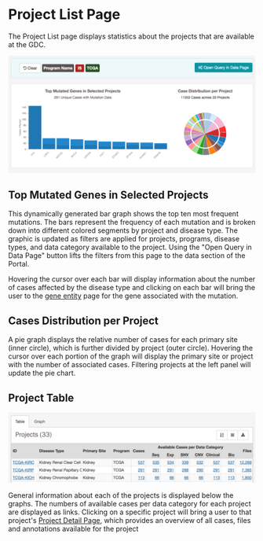 # Project List Page

The Project List page displays statistics about the projects that are available at the GDC.  

[![Project List Graphs](images/GDC-PL-Graphs.png)](images/GDC-PL-Graphs.png "Click to see the full image.")

## Top Mutated Genes in Selected Projects

This dynamically generated bar graph shows the top ten most frequent mutations. The bars represent the frequency of each mutation and is broken down into different colored segments by project and disease type. The graphic is updated as filters are applied for projects, programs, disease types, and data category available to the project. Using the "Open Query in Data Page" button lifts the filters from this page to the data section of the Portal.  

Hovering the cursor over each bar will display information about the number of cases affected by the disease type and clicking on each bar will bring the user to the [gene entity](GeneEntity.md) page for the gene associated with the mutation.

## Cases Distribution per Project

A pie graph displays the relative number of cases for each primary site (inner circle), which is further divided by project (outer circle). Hovering the cursor over each portion of the graph will display the primary site or project with the number of associated cases. Filtering projects at the left panel will update the pie chart.

## Project Table

[![Project Table](images/GDC-PL-Table.png)](images/GDC-PL-Table.png "Click to see the full image.")

General information about each of the projects is displayed below the graphs. The numbers of available cases per data category for each project are displayed as links. Clicking on a specific project will bring a user to that project's [Project Detail Page](ProjectDetailPage.md), which provides an overview of all cases, files and annotations available for the project
